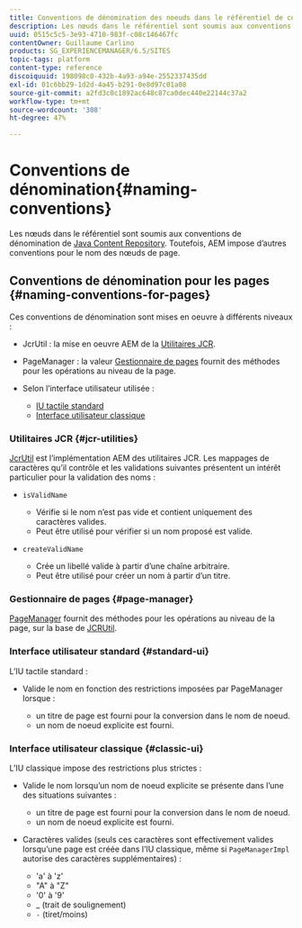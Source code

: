 ```yaml
---
title: Conventions de dénomination des noeuds dans le référentiel de contenu Java
description: Les nœuds dans le référentiel sont soumis aux conventions de dénomination de Java Content Repository
uuid: 0515c5c5-3e93-4710-983f-c08c146467fc
contentOwner: Guillaume Carlino
products: SG_EXPERIENCEMANAGER/6.5/SITES
topic-tags: platform
content-type: reference
discoiquuid: 198098c0-432b-4a93-a94e-2552337435dd
exl-id: 01c6bb29-1d2d-4a45-b291-0e8d97c01a08
source-git-commit: a2fd3c0c1892ac648c87ca0dec440e22144c37a2
workflow-type: tm+mt
source-wordcount: '308'
ht-degree: 47%

---
```


# Conventions de dénomination{#naming-conventions}

Les nœuds dans le référentiel sont soumis aux conventions de dénomination de [Java Content Repository](/help/sites-developing/the-basics.md#java-content-repository). Toutefois, AEM impose d’autres conventions pour le nom des nœuds de page.

## Conventions de dénomination pour les pages {#naming-conventions-for-pages}

Ces conventions de dénomination sont mises en oeuvre à différents niveaux :

* JcrUtil : la mise en oeuvre AEM de la [Utilitaires JCR](#jcr-utilities).
* PageManager : la valeur [Gestionnaire de pages](#page-manager) fournit des méthodes pour les opérations au niveau de la page.
* Selon l’interface utilisateur utilisée :

   * [IU tactile standard](#standard-ui)
   * [Interface utilisateur classique](#classic-ui)

### Utilitaires JCR {#jcr-utilities}

[JcrUtil](https://helpx.adobe.com/experience-manager/6-5/sites/developing/using/reference-materials/javadoc/index.html?com/day/cq/commons/jcr/JcrUtil.html) est l’implémentation AEM des utilitaires JCR. Les mappages de caractères qu’il contrôle et les validations suivantes présentent un intérêt particulier pour la validation des noms :

* `isValidName`

   * Vérifie si le nom n’est pas vide et contient uniquement des caractères valides.
   * Peut être utilisé pour vérifier si un nom proposé est valide.

* `createValidName`

   * Crée un libellé valide à partir d’une chaîne arbitraire.
   * Peut être utilisé pour créer un nom à partir d’un titre.

### Gestionnaire de pages {#page-manager}

[PageManager](https://helpx.adobe.com/experience-manager/6-5/sites/developing/using/reference-materials/javadoc/com/day/cq/wcm/api/PageManager.html) fournit des méthodes pour les opérations au niveau de la page, sur la base de [JCRUtil](#jcr-utilities).

### Interface utilisateur standard {#standard-ui}

L’IU tactile standard :

* Valide le nom en fonction des restrictions imposées par PageManager lorsque :

   * un titre de page est fourni pour la conversion dans le nom de noeud.
   * un nom de noeud explicite est fourni.

### Interface utilisateur classique {#classic-ui}

L’IU classique impose des restrictions plus strictes :

* Valide le nom lorsqu’un nom de noeud explicite se présente dans l’une des situations suivantes :

   * un titre de page est fourni pour la conversion dans le nom de noeud.
   * un nom de noeud explicite est fourni.

* Caractères valides (seuls ces caractères sont effectivement valides lorsqu’une page est créée dans l’IU classique, même si `PageManagerImpl` autorise des caractères supplémentaires) :

   * &#39;a&#39; à &#39;z&#39;
   * &quot;A&quot; à &quot;Z&quot;
   * &#39;0&#39; à &#39;9&#39;
   * _ (trait de soulignement)
   * `-` (tiret/moins)
